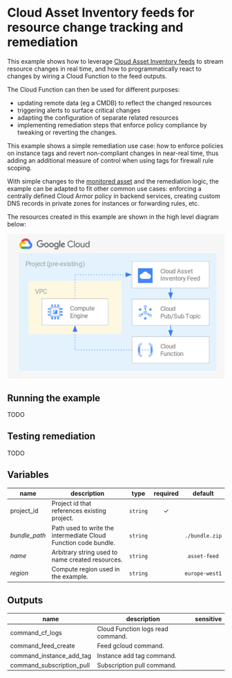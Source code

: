 # Cloud Asset Inventory feeds for resource change tracking and remediation

This example shows how to leverage [Cloud Asset Inventory feeds](https://cloud.google.com/asset-inventory/docs/monitoring-asset-changes) to stream resource changes in real time, and how to programmatically react to changes by wiring a Cloud Function to the feed outputs.

The Cloud Function can then be used for different purposes:

- updating remote data (eg a CMDB) to reflect the changed resources
- triggering alerts to surface critical changes
- adapting the configuration of separate related resources
- implementing remediation steps that enforce policy compliance by tweaking or reverting the changes.

This example shows a simple remediation use case: how to enforce policies on instance tags and revert non-compliant changes in near-real time, thus adding an additional measure of control when using tags for firewall rule scoping.

With simple changes to the [monitored asset](https://cloud.google.com/asset-inventory/docs/supported-asset-types) and the remediation logic, the example can be adapted to fit other common use cases: enforcing a centrally defined Cloud Armor policy in backend services, creating custom DNS records in private zones for instances or forwarding rules, etc.

The resources created in this example are shown in the high level diagram below:

<img src="diagram.png" width="720px">

## Running the example

TODO

## Testing remediation

TODO

<!-- BEGIN TFDOC -->
## Variables

| name | description | type | required | default |
|---|---|:---: |:---:|:---:|
| project_id | Project id that references existing project. | <code title="">string</code> | ✓ |  |
| *bundle_path* | Path used to write the intermediate Cloud Function code bundle. | <code title="">string</code> |  | <code title="">./bundle.zip</code> |
| *name* | Arbitrary string used to name created resources. | <code title="">string</code> |  | <code title="">asset-feed</code> |
| *region* | Compute region used in the example. | <code title="">string</code> |  | <code title="">europe-west1</code> |

## Outputs

| name | description | sensitive |
|---|---|:---:|
| command_cf_logs | Cloud Function logs read command. |  |
| command_feed_create | Feed gcloud command. |  |
| command_instance_add_tag | Instance add tag command. |  |
| command_subscription_pull | Subscription pull command. |  |
<!-- END TFDOC -->

